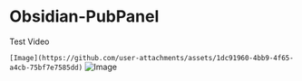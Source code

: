# Obsidian-PubPanel
Test Video

`[Image](https://github.com/user-attachments/assets/1dc91960-4bb9-4f65-a4cb-75bf7e7585dd)`
![Image](https://github.com/user-attachments/assets/ae9a8729-f1ac-4bd5-9150-04d3813688b7)
